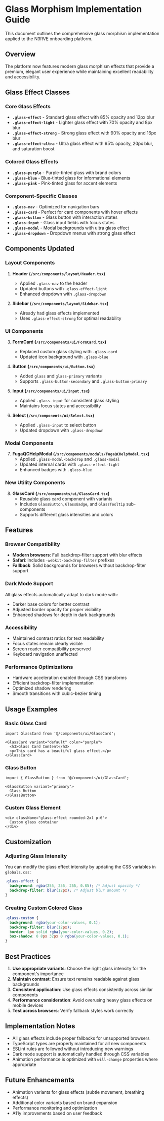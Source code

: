 # Glass Morphism Implementation Guide

This document outlines the comprehensive glass morphism implementation applied to the N3RVE onboarding platform.

## Overview

The platform now features modern glass morphism effects that provide a premium, elegant user experience while maintaining excellent readability and accessibility.

## Glass Effect Classes

### Core Glass Effects

- **`.glass-effect`** - Standard glass effect with 85% opacity and 12px blur
- **`.glass-effect-light`** - Lighter glass effect with 70% opacity and 8px blur
- **`.glass-effect-strong`** - Strong glass effect with 90% opacity and 16px blur  
- **`.glass-effect-ultra`** - Ultra glass effect with 95% opacity, 20px blur, and saturation boost

### Colored Glass Effects

- **`.glass-purple`** - Purple-tinted glass with brand colors
- **`.glass-blue`** - Blue-tinted glass for informational elements
- **`.glass-pink`** - Pink-tinted glass for accent elements

### Component-Specific Classes

- **`.glass-nav`** - Optimized for navigation bars
- **`.glass-card`** - Perfect for card components with hover effects
- **`.glass-button`** - Glass button with interaction states
- **`.glass-input`** - Glass input fields with focus states
- **`.glass-modal`** - Modal backgrounds with ultra glass effect
- **`.glass-dropdown`** - Dropdown menus with strong glass effect

## Components Updated

### Layout Components

1. **Header (`/src/components/layout/Header.tsx`)**
   - Applied `.glass-nav` to the header
   - Updated buttons with `.glass-effect-light`
   - Enhanced dropdown with `.glass-dropdown`

2. **Sidebar (`/src/components/layout/Sidebar.tsx`)**
   - Already had glass effects implemented
   - Uses `.glass-effect-strong` for optimal readability

### UI Components

3. **FormCard (`/src/components/ui/FormCard.tsx`)**
   - Replaced custom glass styling with `.glass-card`
   - Updated icon background with `.glass-blue`

4. **Button (`/src/components/ui/Button.tsx`)**
   - Added `glass` and `glass-primary` variants
   - Supports `.glass-button-secondary` and `.glass-button-primary`

5. **Input (`/src/components/ui/Input.tsx`)**
   - Applied `.glass-input` for consistent glass styling
   - Maintains focus states and accessibility

6. **Select (`/src/components/ui/Select.tsx`)**
   - Applied `.glass-input` to select button
   - Updated dropdown with `.glass-dropdown`

### Modal Components

7. **FugaQCHelpModal (`/src/components/modals/FugaQCHelpModal.tsx`)**
   - Applied `.glass-modal-backdrop` and `.glass-modal`
   - Updated internal cards with `.glass-effect-light`
   - Enhanced badges with `.glass-blue`

### New Utility Components

8. **GlassCard (`/src/components/ui/GlassCard.tsx`)**
   - Reusable glass card component with variants
   - Includes `GlassButton`, `GlassBadge`, and `GlassTooltip` sub-components
   - Supports different glass intensities and colors

## Features

### Browser Compatibility

- **Modern browsers**: Full backdrop-filter support with blur effects
- **Safari**: Includes `-webkit-backdrop-filter` prefixes
- **Fallback**: Solid backgrounds for browsers without backdrop-filter support

### Dark Mode Support

All glass effects automatically adapt to dark mode with:
- Darker base colors for better contrast
- Adjusted border opacity for proper visibility
- Enhanced shadows for depth in dark backgrounds

### Accessibility

- Maintained contrast ratios for text readability
- Focus states remain clearly visible
- Screen reader compatibility preserved
- Keyboard navigation unaffected

### Performance Optimizations

- Hardware acceleration enabled through CSS transforms
- Efficient backdrop-filter implementation
- Optimized shadow rendering
- Smooth transitions with cubic-bezier timing

## Usage Examples

### Basic Glass Card
```tsx
import GlassCard from '@/components/ui/GlassCard';

<GlassCard variant="default" color="purple">
  <h3>Glass Card Content</h3>
  <p>This card has a beautiful glass effect.</p>
</GlassCard>
```

### Glass Button
```tsx
import { GlassButton } from '@/components/ui/GlassCard';

<GlassButton variant="primary">
  Glass Button
</GlassButton>
```

### Custom Glass Element
```tsx
<div className="glass-effect rounded-2xl p-6">
  Custom glass container
</div>
```

## Customization

### Adjusting Glass Intensity

You can modify the glass effect intensity by updating the CSS variables in `globals.css`:

```css
.glass-effect {
  background: rgba(255, 255, 255, 0.85); /* Adjust opacity */
  backdrop-filter: blur(12px); /* Adjust blur amount */
}
```

### Creating Custom Colored Glass

```css
.glass-custom {
  background: rgba(your-color-values, 0.1);
  backdrop-filter: blur(12px);
  border: 1px solid rgba(your-color-values, 0.2);
  box-shadow: 0 8px 32px 0 rgba(your-color-values, 0.1);
}
```

## Best Practices

1. **Use appropriate variants**: Choose the right glass intensity for the component's importance
2. **Maintain contrast**: Ensure text remains readable against glass backgrounds
3. **Consistent application**: Use glass effects consistently across similar components
4. **Performance consideration**: Avoid overusing heavy glass effects on mobile devices
5. **Test across browsers**: Verify fallback styles work correctly

## Implementation Notes

- All glass effects include proper fallbacks for unsupported browsers
- TypeScript types are properly maintained for all new components
- ESLint rules are followed without introducing new warnings
- Dark mode support is automatically handled through CSS variables
- Animation performance is optimized with `will-change` properties where appropriate

## Future Enhancements

- Animation variants for glass effects (subtle movement, breathing effects)
- Additional color variants based on brand expansion
- Performance monitoring and optimization
- A11y improvements based on user feedback
